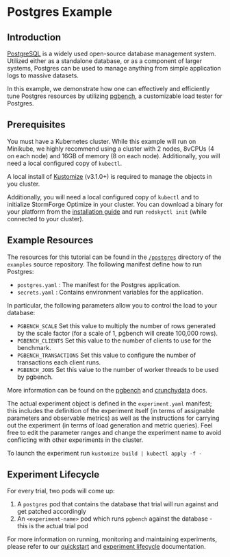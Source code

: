 # Postgres Example

## Introduction
[PostgreSQL](https://www.postgresql.org/) is a widely used open-source database management system. Utilized either as a standalone database, or as a component of larger systems, Postgres can be used to manage anything from simple application logs to massive datasets.

In this example, we demonstrate how one can effectively and efficiently tune Postgres resources by utilizing [pgbench](https://www.postgresql.org/docs/10/pgbench.html), a customizable load tester for Postgres.

## Prerequisites

You must have a Kubernetes cluster. While this example will run on Minikube, we highly recommend using a cluster with 2 nodes, 8vCPUs (4 on each node) and 16GB of memory (8 on each node). Additionally, you will need a local configured copy of `kubectl`.

A local install of [Kustomize](https://github.com/kubernetes-sigs/kustomize/releases) (v3.1.0+) is required to manage the objects in you cluster.

Additionally, you will need a local configured copy of `kubectl` and to initialize StormForge Optimize in your cluster. You can download a binary for your platform from the [installation guide](https://docs.stormforge.io/getting-started/install/) and run `redskyctl init` (while connected to your cluster).
## Example Resources

The resources for this tutorial can be found in the [`/postgres`](https://github.com/thestormforge/examples/tree/master/postgres) directory of the `examples` source repository. The following manifest define how to run Postgres:

* `postgres.yaml`
  : The manifest for the Postgres application.
* `secrets.yaml`
  : Contains environment variables for the application.

In particular, the following parameters allow you to control the load to your database:
* `PGBENCH_SCALE`	Set this value to multiply the number of rows generated by the scale factor (for a scale of 1, pgbench will create 100,000 rows).
* `PGBENCH_CLIENTS`	Set this value to the number of clients to use for the benchmark.
* `PGBENCH_TRANSACTIONS` Set this value to configure the number of transactions each client runs.
* `PGBENCH_JOBS` Set this value to the number of worker threads to be used by pgbench.

More information can be found on the [pgbench](https://www.postgresql.org/docs/10/pgbench.html) and [crunchydata](https://access.crunchydata.com/documentation/crunchy-postgres-containers/2.4.1/container-specifications/crunchy-pgbench/) docs.

The actual experiment object is defined in the `experiment.yaml` manifest; this includes the definition of the experiment itself (in terms of assignable parameters and observable metrics) as well as the instructions for carrying out the experiment (in terms of load generation and metric queries). Feel free to edit the parameter ranges and change the experiment name to avoid conflicting with other experiments in the cluster.

To launch the experiment run `kustomize build | kubectl apply -f -`

## Experiment Lifecycle

For every trial, two pods will come up:
1. A `postgres` pod that contains the database that trial will run against and get patched accordingly
2. An `<experiment-name>` pod which runs `pgbench` against the database - this is the actual trial pod

For more information on running, monitoring and maintaining experiments, please refer to our [quickstart](https://docs.stormforge.io/getting-started/quickstart/) and [experiment lifecycle](https://docs.stormforge.io/lifecycle/) documentation.
